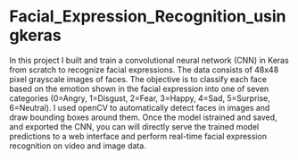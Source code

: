 # Facial_Expression_Recognition_usingkeras
In this project I built and train a convolutional neural network (CNN) in Keras from scratch to recognize facial expressions. The data consists of 48x48 pixel grayscale images of faces. The objective is to classify each face based on the emotion shown in the facial expression into one of seven categories (0=Angry, 1=Disgust, 2=Fear, 3=Happy, 4=Sad, 5=Surprise, 6=Neutral). I used openCV to automatically detect faces in images and draw bounding boxes around them. Once the model istrained and saved, and exported the CNN, you can will directly serve the trained model predictions to a web interface and perform real-time facial expression recognition on video and image data.

